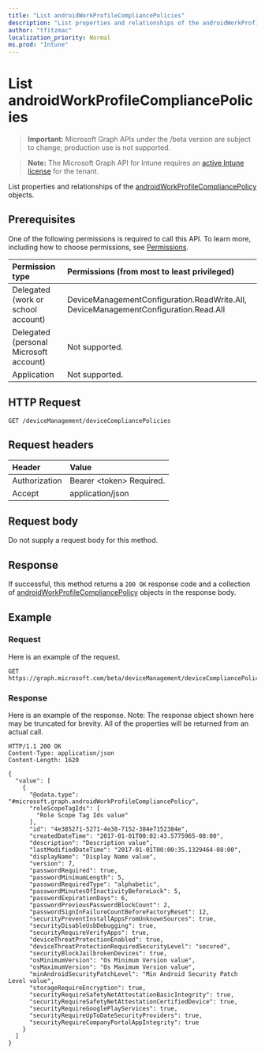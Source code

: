```yaml
---
title: "List androidWorkProfileCompliancePolicies"
description: "List properties and relationships of the androidWorkProfileCompliancePolicy objects."
author: "tfitzmac"
localization_priority: Normal
ms.prod: "Intune"
---
```


# List androidWorkProfileCompliancePolicies

> **Important:** Microsoft Graph APIs under the /beta version are subject to change; production use is not supported.

> **Note:** The Microsoft Graph API for Intune requires an [active Intune license](https://go.microsoft.com/fwlink/?linkid=839381) for the tenant.

List properties and relationships of the [androidWorkProfileCompliancePolicy](../resources/intune-deviceconfig-androidworkprofilecompliancepolicy.md) objects.

## Prerequisites
One of the following permissions is required to call this API. To learn more, including how to choose permissions, see [Permissions](/concepts/permissions-reference.md).

|Permission type|Permissions (from most to least privileged)|
|:---|:---|
|Delegated (work or school account)|DeviceManagementConfiguration.ReadWrite.All, DeviceManagementConfiguration.Read.All|
|Delegated (personal Microsoft account)|Not supported.|
|Application|Not supported.|

## HTTP Request
<!-- {
  "blockType": "ignored"
}
-->
``` http
GET /deviceManagement/deviceCompliancePolicies
```

## Request headers
|Header|Value|
|:---|:---|
|Authorization|Bearer &lt;token&gt; Required.|
|Accept|application/json|

## Request body
Do not supply a request body for this method.

## Response
If successful, this method returns a `200 OK` response code and a collection of [androidWorkProfileCompliancePolicy](../resources/intune-deviceconfig-androidworkprofilecompliancepolicy.md) objects in the response body.

## Example

### Request
Here is an example of the request.
``` http
GET https://graph.microsoft.com/beta/deviceManagement/deviceCompliancePolicies
```

### Response
Here is an example of the response. Note: The response object shown here may be truncated for brevity. All of the properties will be returned from an actual call.
``` http
HTTP/1.1 200 OK
Content-Type: application/json
Content-Length: 1620

{
  "value": [
    {
      "@odata.type": "#microsoft.graph.androidWorkProfileCompliancePolicy",
      "roleScopeTagIds": [
        "Role Scope Tag Ids value"
      ],
      "id": "4e385271-5271-4e38-7152-384e7152384e",
      "createdDateTime": "2017-01-01T00:02:43.5775965-08:00",
      "description": "Description value",
      "lastModifiedDateTime": "2017-01-01T00:00:35.1329464-08:00",
      "displayName": "Display Name value",
      "version": 7,
      "passwordRequired": true,
      "passwordMinimumLength": 5,
      "passwordRequiredType": "alphabetic",
      "passwordMinutesOfInactivityBeforeLock": 5,
      "passwordExpirationDays": 6,
      "passwordPreviousPasswordBlockCount": 2,
      "passwordSignInFailureCountBeforeFactoryReset": 12,
      "securityPreventInstallAppsFromUnknownSources": true,
      "securityDisableUsbDebugging": true,
      "securityRequireVerifyApps": true,
      "deviceThreatProtectionEnabled": true,
      "deviceThreatProtectionRequiredSecurityLevel": "secured",
      "securityBlockJailbrokenDevices": true,
      "osMinimumVersion": "Os Minimum Version value",
      "osMaximumVersion": "Os Maximum Version value",
      "minAndroidSecurityPatchLevel": "Min Android Security Patch Level value",
      "storageRequireEncryption": true,
      "securityRequireSafetyNetAttestationBasicIntegrity": true,
      "securityRequireSafetyNetAttestationCertifiedDevice": true,
      "securityRequireGooglePlayServices": true,
      "securityRequireUpToDateSecurityProviders": true,
      "securityRequireCompanyPortalAppIntegrity": true
    }
  ]
}
```




